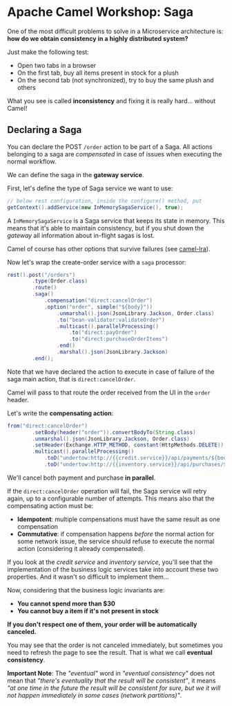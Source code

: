 # Apache Camel Workshop: Saga

One of the most difficult problems to solve in a Microservice architecture is: 
**how do we obtain consistency in a highly distributed system?**

Just make the following test:
- Open two tabs in a browser
- On the first tab, buy all items present in stock for a plush
- On the second tab (not synchronized), try to buy the same plush and others

What you see is called **inconsistency** and fixing it is really hard... without Camel!

## Declaring a Saga

You can declare the POST `/order` action to be part of a Saga. All actions belonging to a saga are 
*compensated* in case of issues when executing the normal workflow.

We can define the saga in the **gateway service**.

First, let's define the type of Saga service we want to use:

```java
// below rest configuration, inside the configure() method, put
getContext().addService(new InMemorySagaService(), true);
```

A `InMemorySagaService` is a Saga service that keeps its state in memory. 
This means that it's able to maintain consistency, but if you shut down the *gateway*
all information about in-flight sagas is lost.

Camel of course has other options that survive failures (see [camel-lra](https://github.com/apache/camel/blob/master/components/camel-lra/src/main/docs/lra.adoc)).

Now let's wrap the create-order service with a `saga` processor:

```java
rest().post("/orders")
        .type(Order.class)
        .route()
        .saga()
            .compensation("direct:cancelOrder")
            .option("order", simple("${body}"))
                .unmarshal().json(JsonLibrary.Jackson, Order.class)
                .to("bean-validator:validateOrder")
                .multicast().parallelProcessing()
                    .to("direct:payOrder")
                    .to("direct:purchaseOrderItems")
                .end()
                .marshal().json(JsonLibrary.Jackson)
        .end();
```  


Note that we have declared the action to execute in case of failure of the saga main action, 
that is `direct:cancelOrder`.

Camel will pass to that route the order received from the UI in the `order` header.

Let's write the **compensating action**:

```java
from("direct:cancelOrder")
        .setBody(header("order")).convertBodyTo(String.class)
        .unmarshal().json(JsonLibrary.Jackson, Order.class)
        .setHeader(Exchange.HTTP_METHOD, constant(HttpMethods.DELETE))
        .multicast().parallelProcessing()
            .toD("undertow:http://{{credit.service}}/api/payments/${body.reference}")
            .toD("undertow:http://{{inventory.service}}/api/purchases/${body.reference}");
```

We'll cancel both payment and purchase **in parallel**.

If the `direct:cancelOrder` operation will fail, the Saga service will retry again, up to a configurable number of attempts.
This means also that the compensating action must be:
- **Idempotent**: multiple compensations must have the same result as one compensation 
- **Commutative**: if compensation happens *before* the normal action for some network issue, the service should refuse to execute the normal action (considering it already compensated).

If you look at the *credit service* and *inventory service*, you'll see that the implementation of the business logic services
take into account these two properties. And it wasn't so difficult to implement them...


Now, considering that the business logic invariants are:
- **You cannot spend more than $30**
- **You cannot buy a item if it's not present in stock**

**If you don't respect one of them, your order will be automatically canceled.**

You may see that the order is not canceled immediately, but sometimes you need to refresh the page to see
the result. That is what we call **eventual consistency**.

**Important Note**: The *"eventual"* word in *"eventual consistency"* does not mean that *"there's eventuality that the result will be consistent"*, 
it means *"at one time in the future the result will be consistent for sure, but we it will not happen immediately in some cases (network partitions)"*.

 

 

